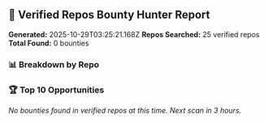 ## 🎯 Verified Repos Bounty Hunter Report

**Generated:** 2025-10-29T03:25:21.168Z
**Repos Searched:** 25 verified repos
**Total Found:** 0 bounties

### 📊 Breakdown by Repo


### 🏆 Top 10 Opportunities

*No bounties found in verified repos at this time. Next scan in 3 hours.*

